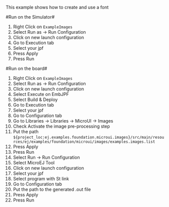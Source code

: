 This example shows how to create and use a font

#Run on the Simulator#
1. Right Click on `ExampleImages`
2. Select Run as -> Run Configuration 
3. Click on new launch configuration
4. Go to Execution tab
5. Select your jpf 
10. Press Apply
11. Press Run

#Run on the board#
1. Right Click on `ExampleImages`
2. Select Run as -> Run Configuration 
3. Click on new launch configuration
4. Select Execute on EmbJPF
5. Select Build & Deploy
6. Go to Execution tab
7. Select your jpf 
8. Go to Configuration tab
9. Go to Libraries -> Libraries -> MicroUI -> Images
10. Check Activate the image pre-processing step
11. Put the path `${project_loc:ej.examples.foundation.microui.images}/src/main/resources/ej/examples/foundation/microui/images/examples.images.list`
15. Press Apply
16. Press Run
17. Select Run -> Run Configuration
18. Select MicroEJ Tool
19. Click on new launch configuration
20. Select your jpf 
21. Select program with St link
22. Go to Configuration tab
23. Put the path to the generated .out file
24. Press Apply
25. Press Run

